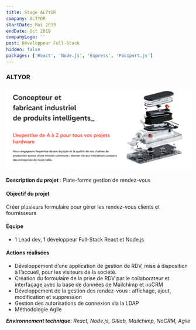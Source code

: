 ```yaml
---
title: Stage ALTYOR
company: ALTYOR
startDate: Mai 2019
endDate: Oct 2019
companyLogo: ''
post: Développeur Full-Stack
hidden: false
packages: ['React', 'Node.js', 'Express', 'Passport.js']
---
```



### ALTYOR

![alt text](/experiences/altyor.png "Title")

**Description du projet** : Plate-forme gestion de rendez-vous

#### **Objectif du projet**

Créer plusieurs formulaire pour gérer les rendez-vous clients et fournisseurs

#### **Équipe**

* 1 Lead dev, 1 développeur Full-Stack React et Node.js

#### **Actions réalisées**

* Développement d’une application de gestion de RDV, mise à disposition à l’accueil, pour les visiteurs de la société.
* Création du formulaire de la prise de RDV par le collaborateur et interfaçage avec la base de données de Mailchimp et noCRM
* Développement de la gestion des rendez-vous : affichage, ajout, modification et suppression
* Gestion des autorisations de connexion via la LDAP
* Méthodologie Agile

***Environnement technique***: *React, Node.js, Gitlab, Mailchimp, NoCRM, Agile*
